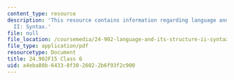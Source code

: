 ```yaml
---
content_type: resource
description: 'This resource contains information regarding language and its structure
  II: Syntax.'
file: null
file_location: /coursemedia/24-902-language-and-its-structure-ii-syntax-fall-2015/a4eba80b64338f3026022b6f93f2c900_MIT24_902F15_Class6.pdf
file_type: application/pdf
resourcetype: Document
title: 24.902F15 Class 6
uid: a4eba80b-6433-8f30-2602-2b6f93f2c900
---
```

